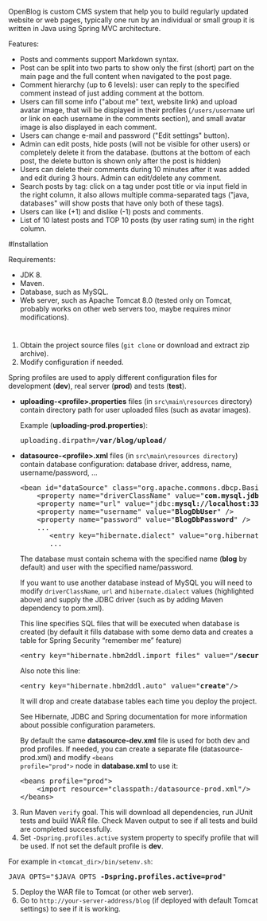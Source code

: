OpenBlog is custom CMS system that help you to build regularly updated website or web pages, typically one run by an individual or small group it is written in Java using Spring MVC architecture.

Features:
- Posts and comments support Markdown syntax.
- Post can be split into two parts to show only the first (short) part on the main page and the full content when navigated to the post page.
- Comment hierarchy (up to 6 levels): user can reply to the specified comment instead of just adding comment at the bottom.
- Users can fill some info ("about me" text, website link) and upload avatar image, that will be displayed in their profiles (`/users/username` url or link on each username in the comments section), and small avatar image is also displayed in each comment.
- Users can change e-mail and password ("Edit settings" button).
- Admin can edit posts, hide posts (will not be visible for other users) or completely delete it from the database. (buttons at the bottom of each post, the delete button is shown only after the post is hidden)
- Users can delete their comments during 10 minutes after it was added and edit during 3 hours. Admin can edit/delete any comment.
- Search posts by tag: click on a tag under post title or via input field in the right column, it also allows multiple comma-separated tags ("java, databases" will show posts that have only both of these tags).
- Users can like (+1) and dislike (-1) posts and comments.
- List of 10 latest posts and TOP 10 posts (by user rating sum) in the right column.


#Installation

Requirements:
- JDK 8.
- Maven.
- Database, such as MySQL.
- Web server, such as Apache Tomcat 8.0 (tested only on Tomcat, probably works on other web servers too, maybe requires minor modifications).

#

1. Obtain the project source files (`git clone` or download and extract zip archive).
2. Modify configuration if needed.

  Spring profiles are used to apply different configuration files for development (**dev**), real server (**prod**) and tests (**test**).
  
  * **uploading-&lt;profile&gt;.properties** files (in `src\main\resources` directory) contain directory path for user uploaded files (such as avatar images).

    Example (**uploading-prod.properties**):
    <pre>uploading.dirpath=<b>/var/blog/upload/</b></pre>
  * **datasource-&lt;profile&gt;.xml** files (in `src\main\resources directory`) contain database configuration: database driver, address, name, username/password, ...
  
    <pre>&lt;bean id="dataSource" class="org.apache.commons.dbcp.BasicDataSource" destroy-method="close"&gt;
        &lt;property name="driverClassName" value="<b>com.mysql.jdbc.Driver</b>" /&gt;
        &lt;property name="url" value="jdbc:<b>mysql://localhost:3306/blog</b>" /&gt;
        &lt;property name="username" value="<b>BlogDbUser</b>" /&gt;
        &lt;property name="password" value="<b>BlogDbPassword</b>" /&gt;
        ...
           &lt;entry key="hibernate.dialect" value="org.hibernate.dialect.<b>MySQL5Dialect</b>"/&gt;
           ...</pre>
           
    The database must contain schema with the specified name (**blog** by default) and user with the specified name/password.
    
    If you want to use another database instead of MySQL you will need to modify `driverClassName`, `url` and `hibernate.dialect` values (highlighted above) and supply the JDBC driver (such as by adding Maven dependency to pom.xml).

    This line specifies SQL files that will be executed when database is created (by default it fills database with some demo data and creates a table for Spring Security “remember me” feature)
    
	<pre>&lt;entry key="hibernate.hbm2ddl.import_files" value="<b>/security-tables.sql,/dummy-data.sql</b>" /&gt;</pre>

    Also note this line:
    <pre>&lt;entry key="hibernate.hbm2ddl.auto" value="<b>create</b>"/&gt;</pre>
    It will drop and create database tables each time you deploy the project.

    See Hibernate, JDBC and Spring documentation for more information about possible configuration parameters.

    By default the same **datasource-dev.xml** file is used for both dev and prod profiles. If needed, you can create a separate file (datasource-prod.xml) and modify <code>&lt;beans profile="prod"&gt;</code> node in **database.xml** to use it:
    <pre>&lt;beans profile="prod"&gt;
        &lt;import resource="classpath:/datasource-prod.xml"/&gt;
	&lt;/beans&gt;</pre>

3. Run Maven `verify` goal. This will download all dependencies, run JUnit tests and build WAR file. Check Maven output to see if all tests and build are completed successfully.
4. Set `-Dspring.profiles.active` system property to specify profile that will be used. If not set the default profile is **dev**.

  For example in `<tomcat_dir>/bin/setenv.sh`:
  <pre>JAVA_OPTS="$JAVA_OPTS <b>-Dspring.profiles.active=prod</b>"</pre>
5. Deploy the WAR file to Tomcat (or other web server).
6. Go to `http://your-server-address/blog` (if deployed with default Tomcat settings) to see if it is working.
